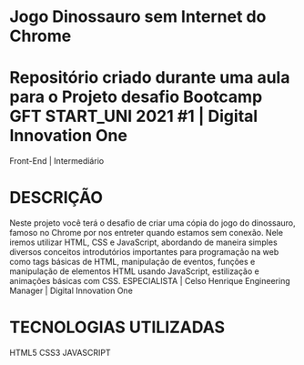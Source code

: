 # Jogo Dinossauro sem Internet do Chrome


# Repositório criado durante uma aula para o Projeto desafio Bootcamp GFT START_UNI 2021 #1 | Digital Innovation One
 Front-End | Intermediário

# DESCRIÇÃO
Neste projeto você terá o desafio de criar uma cópia do jogo do dinossauro, famoso no Chrome por nos entreter quando estamos sem conexão. Nele iremos utilizar HTML, CSS e JavaScript, abordando de maneira simples diversos conceitos introdutórios importantes para programação na web como tags básicas de HTML, manipulação de eventos, funções e manipulação de elementos HTML usando JavaScript, estilização e animações básicas com CSS.
ESPECIALISTA | Celso Henrique
Engineering Manager | Digital Innovation One

# TECNOLOGIAS UTILIZADAS

HTML5
CSS3
JAVASCRIPT
